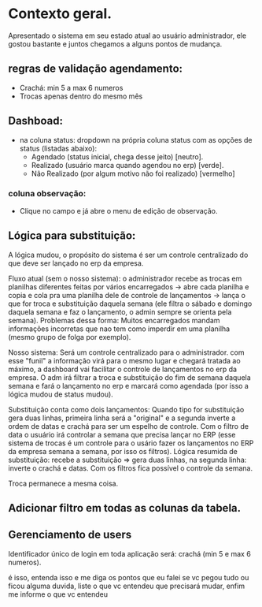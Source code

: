 # Contexto geral.

Apresentado o sistema em seu estado atual ao usuário administrador, ele gostou bastante e juntos chegamos a alguns pontos de mudança.

## regras de validação agendamento:

- Crachá: min 5 a max 6 numeros
- Trocas apenas dentro do mesmo mês

## Dashboad:

- na coluna status: dropdown na própria coluna status com as opções de status (listadas abaixo):
  - Agendado (status inicial, chega desse jeito) [neutro].
  - Realizado (usuário marca quando agendou no erp) [verde].
  - Não Realizado (por algum motivo não foi realizado) [vermelho]

### coluna observação:

- Clique no campo e já abre o menu de edição de observação.

## Lógica para substituição:

A lógica mudou, o propósito do sistema é ser um controle centralizado do que deve ser lançado no erp da empresa.

Fluxo atual (sem o nosso sistema): o administrador recebe as trocas em planilhas diferentes feitas por vários encarregados -> abre cada planilha e copia e cola pra uma planilha dele de controle de lançamentos -> lança o que for troca e substituição daquela semana (ele filtra o sábado e domingo daquela semana e faz o lançamento, o admin sempre se orienta pela semana). Problemas dessa forma: Muitos encarregados mandam informações incorretas que nao tem como imperdir em uma planilha (mesmo grupo de folga por exemplo).

Nosso sistema: Será um controle centralizado para o administrador. com esse "funil" a informação virá para o mesmo lugar e chegará tratada ao máximo, a dashboard vai facilitar o controle de lançamentos no erp da empresa. O adm irá filtrar a troca e substituição do fim de semana daquela semana e fará o lançamento no erp e marcará como agendada (por isso a lógica mudou de status mudou).

Substituição conta como dois lançamentos: Quando tipo for substituição gera duas linhas, primeira linha será a "original" e a segunda inverte a ordem de datas e crachá para ser um espelho de controle. Com o filtro de data o usuário irá controlar a semana que precisa lançar no ERP (esse sistema de trocas é um controle para o usário fazer os lançamentos no ERP da empresa semana a semana, por isso os filtros).
Lógica resumida de substituição: recebe a substituição => gera duas linhas, na segunda linha: inverte o crachá e datas. Com os filtros fica possível o controle da semana.

Troca permanece a mesma coisa.

## Adicionar filtro em todas as colunas da tabela.

## Gerenciamento de users

Identificador único de login em toda aplicação será: crachá (min 5 e max 6 numeros).

é isso, entenda isso e me diga os pontos que eu falei se vc pegou tudo ou ficou alguma duvida, liste o que vc entendeu que precisará mudar, enfim me informe o que vc entendeu
